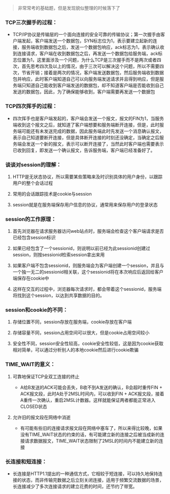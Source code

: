 > 非常常考的基础题，但是发现貌似整理的时候落下了

### TCP三次握手的过程：

- TCP/IP协议是传输层的一个面向连接的安全可靠的传输协议；第一次握手由客户端发起，客户端发送一个数据包，SYN标志位为1，表示要建立起新的连接，服务端收到数据包之后，发送一个数据包响应，ack标志为1，表示确认收到连接请求，客户端在收到数据包之后，再发送一个数据包给服务端，ack标志位置为1，这里面涉及一个问题，为什么TCP是三次握手而不是两次或者四次，首先思考四次及以上的情况，由于三次可以解决这个问题，所以不需要四次，节省开销；接着是两次的情况，客户端发送数据包，然后服务端收到数据包并响应，此时客户端知道自己可以向服务端发送请求并且得到响应，但是服务端只知道自己能收到客户端发送的数据包，却不知道客户端是否能收到自己发送的数据包，因此，为了确保能够收到，客户端需要再发送一个数据包

### TCP四次挥手的过程：

- 四次挥手也是客户端发起的，客户端会发送一个报文，报文的FIN为1，当服务端收到这个报文之后，就知道了客户端想要和服务端断开连接，但是，此时服务端可能还有未发送完成的数据，因此服务端此时先发送一个消息确认报文，表示自己知道要断开连接，但是具体断开连接的时刻还没确定，当确定之后服务端会发送一个新的报文，表示可以断开连接了，当然此时客户端也需要表示已收到回复，即发送一个确认报文，告诉服务端，客户端已经准备好了。

### 谈谈对session的理解：

1. HTTP是无状态协议，所以需要某些策略来及时识别具体的用户身份，以跟踪用户的整个会话过程

2. 常用的会话跟踪技术是cookie与session

3. session就是在服务端保存用户信息的协议，通常用来保存用户的登录状态

### session的工作原理：

1. 首先浏览器在请求服务器访问web站点时，服务端会检查这个客户端请求是否已经包含session标识

2. 如果已经包含了一个sessionid，则说明以前已经为此sessionid创建过session，则按sessionid检索session拿出来用

3. 如果客户端不包含sessionid，则服务端会为客户端创建一个session，并且与一个独一无二的sessionid相关联，这个sessionid将在本次响应后返回给客户端保存在cookie中

4. 这样在交互的过程中，浏览器每次请求时，都会带着这个sessionid，服务端将找到这个session，以达到共享数据的目的。

### session和cookie的不同：

1. 存储位置不同，session存放在服务端，cookie存放在客户端

2. 存储容量不同，session占用空间可以很大，但是cookie占用空间较小

3. 安全性不同，session安全性较高，cookie安全性较低，这是因为cookie获取相对简单，可以通过分析别人的本地cookie然后进行cookie欺骗

### TIME_WAIT的意义：

1. 可靠地保证TCP全双工连接的终止
   
   - A给B发送的ACK可能会丢失，B收不到A发送的确认，B会超时重传FIN + ACK报文段，此时A处于2MSL时间内，可以收到FIN + ACK报文段，接着A重传一次确认，重启2MSL计数器。这样就能保证两者都能正常进入CLOSED状态

2. 允许旧的报文段在网络中消逝
   
   - 有可能有些旧的连接请求报文段在网络中塞车了，所以来得比较晚，如果没有TIME_WAIT状态的约束的话，有可能建立新的连接之后被当成新的连接请求数据报文，TIME_WAIT状态限制了2MSL的时间内不能建立新的连接

### 长连接和短连接：

- 长连接是HTTP1.1提出的一种通信方式，它相较于短连接，可以持久地保持连接的状态，而非传输完数据之后立刻关闭连接，适用于频繁交流数据的场景，长连接减少了多次连接请求的建立花费的时间，还节约了带宽。